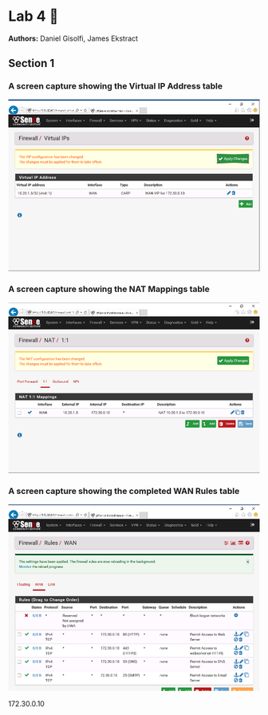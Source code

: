 # Lab 4 :floppy_disk:

**Authors:** Daniel Gisolfi, James Ekstract

## Section 1

### A screen capture showing the Virtual IP Address table

![A screen capture showing the Virtual IP Address table](./imgs/virtual_ip_table.png)

###  A screen capture showing the NAT Mappings table 

![A screen capture showing the NAT Mappings table ](./imgs/nat_mappings_table.png)

### A screen capture showing the completed WAN Rules table

![ A screen capture showing the completed WAN Rules table](./imgs/completed_wan_rules_table.png)

 172.30.0.10